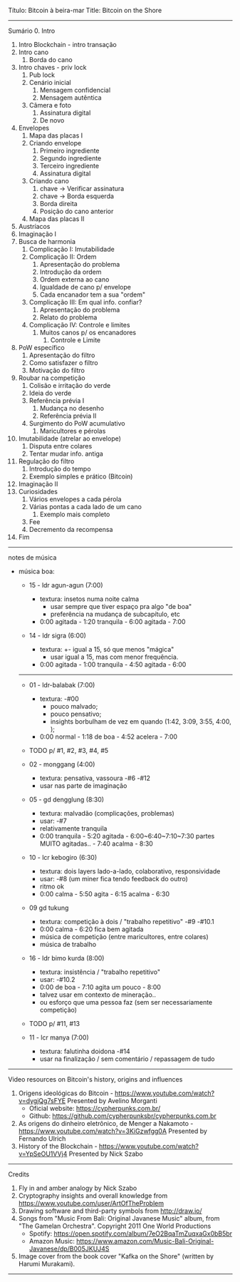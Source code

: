 Título: Bitcoin à beira-mar
Title: Bitcoin on the Shore

------------------------------

Sumário
0. Intro
1. Intro Blockchain - intro transação
2. Intro cano
    1. Borda do cano
3. Intro chaves - priv lock
    1. Pub lock
    2. Cenário inicial
        1. Mensagem confidencial
        2. Mensagem autêntica
    3. Câmera e foto
        1. Assinatura digital
        2. De novo
4. Envelopes
    1. Mapa das placas I
    2. Criando envelope
        1. Primeiro ingrediente
        2. Segundo ingrediente
        3. Terceiro ingrediente
        4. Assinatura digital
    3. Criando cano
        1. chave -> Verificar assinatura
        2. chave -> Borda esquerda
        3. Borda direita
        4. Posição do cano anterior
    4. Mapa das placas II
5. Austríacos
6. Imaginação I
7. Busca de harmonia
    1. Complicação I: Imutabilidade
    2. Complicação II: Ordem
        1. Apresentação do problema
        2. Introdução da ordem
        3. Ordem externa ao cano
        4. Igualdade de cano p/ envelope
        5. Cada encanador tem a sua "ordem"
    3. Complicação III: Em qual info. confiar?
        1. Apresentação do problema
        2. Relato do problema
    4. Complicação IV: Controle e limites
        1. Muitos canos p/ os encanadores
            1. Controle e Limite
8. PoW específico
    1. Apresentação do filtro
    2. Como satisfazer o filtro
    3. Motivação do filtro
9. Roubar na competição
    1. Colisão e irritação do verde
    2. Ideia do verde
    3. Referência prévia I
        1. Mudança no desenho
        2. Referência prévia II
    4. Surgimento do PoW acumulativo
        1. Maricultores e pérolas
10. Imutabilidade (atrelar ao envelope)
    1. Disputa entre colares
    2. Tentar mudar info. antiga
11. Regulação do filtro
    1. Introdução do tempo
    2. Exemplo simples e prático (Bitcoin)
12. Imaginação II
13. Curiosidades
    1. Vários envelopes a cada pérola
    2. Várias pontas a cada lado de um cano
        1. Exemplo mais completo
    3. Fee
    4. Decremento da recompensa
14. Fim



--------
notes de música

- música boa: 

    - 15 - ldr agun-agun (7:00)
        - textura: insetos numa noite calma 
            - usar sempre que tiver espaço pra algo "de boa"
            - preferência na mudança de subcapítulo, etc
        - 0:00 agitada - 1:20 tranquila - 6:00 agitada - 7:00

    - 14 - ldr sigra (6:00)
        - textura: +- igual a 15, só que menos "mágica"
            - usar igual a 15, mas com menor frequência.
        - 0:00 agitada - 1:00 tranquila - 4:50 agitada - 6:00

    ---

    - 01 - ldr-balabak (7:00)
        - textura: 
            -#00
            - pouco malvado; 
            - pouco pensativo; 
            - insights borbulham de vez em quando (1:42, 3:09, 3:55, 4:00, );
        - 0:00 normal - 1:18 de boa - 4:52 acelera - 7:00

    - TODO p/ #1, #2, #3, #4, #5

    - 02 - monggang (4:00)
        - textura: pensativa, vassoura
            -#6
            -#12
        - usar nas parte de imaginação
    - 05 - gd dengglung (8:30)
        - textura: malvadão (complicações, problemas)
        - usar:
            -#7
        - relativamente tranquila
        - 0:00 tranquila - 5:20 agitada - 6:00~6:40~7:10~7:30 partes MUITO agitadas.. - 7:40 acalma - 8:30 

    - 10 - lcr kebogiro (6:30)
        - textura: dois layers lado-a-lado, colaborativo, responsividade
        - usar:
            -#8 (um miner fica tendo feedback do outro)
        - ritmo ok
        - 0:00 calma - 5:50 agita - 6:15 acalma - 6:30

    - 09 gd tukung
        - textura: competição à dois  / "trabalho repetitivo"
            -#9
            -#10.1
        - 0:00 calma - 6:20 fica bem agitada
        - música de competição (entre maricultores, entre colares)
        - música de trabalho

    - 16 - ldr bimo kurda (8:00)
        - textura: insistência / "trabalho repetitivo"
        - usar:
            -#10.2
        - 0:00 de boa - 7:10 agita um pouco - 8:00
        - talvez usar em contexto de mineração..
        - ou esforço que uma pessoa faz (sem ser necessariamente competição)

    - TODO p/ #11, #13

    - 11 - lcr manya (7:00)
        - textura: falutinha doidona
            -#14
        - usar na finalização / sem comentário / repassagem de tudo

------------------------------

Video resources on Bitcoin's history, origins and influences
1. Origens ideológicas do Bitcoin - https://www.youtube.com/watch?v=dygjQg7sFYE
    Presented by Avelino Morganti
    - Oficial website: https://cypherpunks.com.br/ 
    - Github: https://github.com/cypherpunksbr/cypherpunks.com.br
2. As origens do dinheiro eletrônico, de Menger a Nakamoto - https://www.youtube.com/watch?v=3KiGzwfgg0A
    Presented by Fernando Ulrich
3. History of the Blockchain - https://www.youtube.com/watch?v=YpSeOU1VVj4
    Presented by Nick Szabo

------------------------------

Credits
1. Fly in and amber analogy by Nick Szabo
2. Cryptography insights and overall knowledge from https://www.youtube.com/user/ArtOfTheProblem
3. Drawing software and third-party symbols from http://draw.io/
4. Songs from "Music From Bali: Original Javanese Music" album, from "The Gamelan Orchestra".
    Copyright 2011 One World Productions
    - Spotify: https://open.spotify.com/album/7eO2BqaTmZuqxaGx0bB5br
    - Amazon Music: https://www.amazon.com/Music-Bali-Original-Javanese/dp/B005JKUJ4S
5. Image cover from the book cover "Kafka on the Shore" (written by Harumi Murakami).

------------------------------
